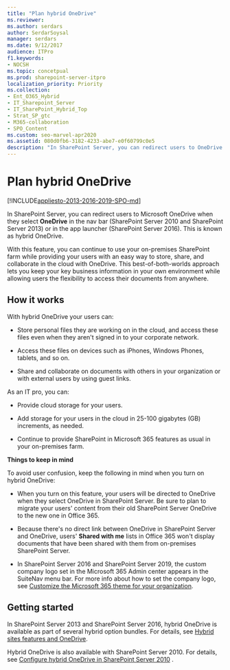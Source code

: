 ```yaml
---
title: "Plan hybrid OneDrive"
ms.reviewer: 
ms.author: serdars
author: SerdarSoysal
manager: serdars
ms.date: 9/12/2017
audience: ITPro
f1.keywords:
- NOCSH
ms.topic: concetpual
ms.prod: sharepoint-server-itpro
localization_priority: Priority
ms.collection:
- Ent_O365_Hybrid
- IT_Sharepoint_Server
- IT_SharePoint_Hybrid_Top
- Strat_SP_gtc
- M365-collaboration
- SPO_Content
ms.custom: seo-marvel-apr2020
ms.assetid: 080d0fb6-3182-4233-abe7-e0f60799c0e5
description: "In SharePoint Server, you can redirect users to OneDrive in Microsoft 365 when they select OneDrive in the nav bar (SharePoint Server 2010 and SharePoint Server 2013) or in the app launcher (SharePoint Server 2016). This is known as hybrid OneDrive."
---
```


# Plan hybrid OneDrive

[!INCLUDE[appliesto-2013-2016-2019-SPO-md](../includes/appliesto-2013-2016-2019-SPO-md.md)]

In SharePoint Server, you can redirect users to Microsoft OneDrive when they select **OneDrive** in the nav bar (SharePoint Server 2010 and SharePoint Server 2013) or in the app launcher (SharePoint Server 2016). This is known as hybrid OneDrive.
  
With this feature, you can continue to use your on-premises SharePoint farm while providing your users with an easy way to store, share, and collaborate in the cloud with OneDrive. This best-of-both-worlds approach lets you keep your key business information in your own environment while allowing users the flexibility to access their documents from anywhere.
  
## How it works

With hybrid OneDrive your users can:
  
- Store personal files they are working on in the cloud, and access these files even when they aren't signed in to your corporate network.
    
- Access these files on devices such as iPhones, Windows Phones, tablets, and so on.
    
- Share and collaborate on documents with others in your organization or with external users by using guest links.
    
As an IT pro, you can:
  
- Provide cloud storage for your users.
    
- Add storage for your users in the cloud in 25-100 gigabytes (GB) increments, as needed.
    
- Continue to provide SharePoint in Microsoft 365 features as usual in your on-premises farm.
    
 **Things to keep in mind**
  
To avoid user confusion, keep the following in mind when you turn on hybrid OneDrive:
  
- When you turn on this feature, your users will be directed to OneDrive when they select OneDrive in SharePoint Server. Be sure to plan to migrate your users' content from their old SharePoint Server OneDrive to the new one in Office 365.
    
- Because there's no direct link between OneDrive in SharePoint Server and OneDrive, users' **Shared with me** lists in Office 365 won't display documents that have been shared with them from on-premises SharePoint Server.

- In SharePoint Server 2016 and SharePoint Server 2019, the custom company logo set in the Microsoft 365 Admin center appears in the SuiteNav menu bar. For more info about how to set the company logo, see [Customize the Microsoft 365 theme for your organization](https://docs.microsoft.com/office365/admin/setup/customize-your-organization-theme).
    
## Getting started

In SharePoint Server 2013 and SharePoint Server 2016, hybrid OneDrive is available as part of several hybrid option bundles. For details, see [Hybrid sites features and OneDrive](sharepoint-hybrid-sites-and-search.md#SitesFeatures).
  
Hybrid OneDrive is also available with SharePoint Server 2010. For details, see [Configure hybrid OneDrive in SharePoint Server 2010](https://go.microsoft.com/fwlink/?LinkId=691695) . 
  

